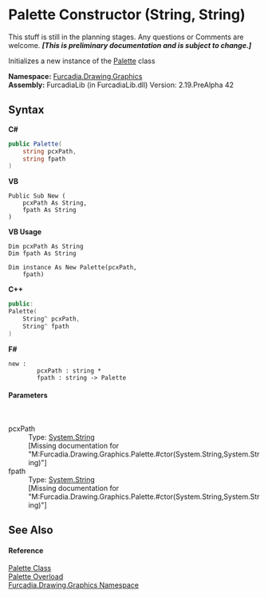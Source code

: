 # Palette Constructor (String, String)
This stuff is still in the planning stages. Any questions or Comments are welcome. _**\[This is preliminary documentation and is subject to change.\]**_

Initializes a new instance of the <a href="T_Furcadia_Drawing_Graphics_Palette">Palette</a> class

**Namespace:**&nbsp;<a href="N_Furcadia_Drawing_Graphics">Furcadia.Drawing.Graphics</a><br />**Assembly:**&nbsp;FurcadiaLib (in FurcadiaLib.dll) Version: 2.19.PreAlpha 42

## Syntax

**C#**<br />
``` C#
public Palette(
	string pcxPath,
	string fpath
)
```

**VB**<br />
``` VB
Public Sub New ( 
	pcxPath As String,
	fpath As String
)
```

**VB Usage**<br />
``` VB Usage
Dim pcxPath As String
Dim fpath As String

Dim instance As New Palette(pcxPath, 
	fpath)
```

**C++**<br />
``` C++
public:
Palette(
	String^ pcxPath, 
	String^ fpath
)
```

**F#**<br />
``` F#
new : 
        pcxPath : string * 
        fpath : string -> Palette
```


#### Parameters
&nbsp;<dl><dt>pcxPath</dt><dd>Type: <a href="http://msdn2.microsoft.com/en-us/library/s1wwdcbf" target="_blank">System.String</a><br />\[Missing <param name="pcxPath"/> documentation for "M:Furcadia.Drawing.Graphics.Palette.#ctor(System.String,System.String)"\]</dd><dt>fpath</dt><dd>Type: <a href="http://msdn2.microsoft.com/en-us/library/s1wwdcbf" target="_blank">System.String</a><br />\[Missing <param name="fpath"/> documentation for "M:Furcadia.Drawing.Graphics.Palette.#ctor(System.String,System.String)"\]</dd></dl>

## See Also


#### Reference
<a href="T_Furcadia_Drawing_Graphics_Palette">Palette Class</a><br /><a href="Overload_Furcadia_Drawing_Graphics_Palette__ctor">Palette Overload</a><br /><a href="N_Furcadia_Drawing_Graphics">Furcadia.Drawing.Graphics Namespace</a><br />